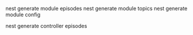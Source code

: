 nest generate module episodes
nest generate module topics 
nest generate module config

nest generate controller episodes
